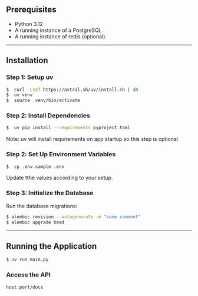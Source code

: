 ## Prerequisites

- Python 3.12
- A running instance of a PostgreSQL .
- A running instance of redis (optional).
---

## Installation

### Step 1: Setup uv
```bash
$  curl -LsSf https://astral.sh/uv/install.sh | sh
$  uv venv
$  source .venv/bin/activate
```


### Step 2: Install Dependencies

```bash
$  uv pip install --requirements pyproject.toml
```
Note: uv will install requirements on app startup so this step is optional



### Step 2: Set Up Environment Variables
```bash
$  cp .env.sample .env
```
Update tthe values according to your setup.


### Step 3: Initialize the Database
Run the database migrations:
```bash
$ alembic revision --autogenerate -m "some comment"
$ alembic upgrade head
```

---

## Running the Application

```bash
$ uv run main.py
```

### Access the API
```
host:port/docs
```



